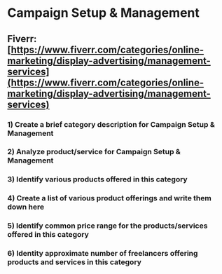 # Campaign Setup & Management
## Fiverr: [https://www.fiverr.com/categories/online-marketing/display-advertising/management-services](https://www.fiverr.com/categories/online-marketing/display-advertising/management-services)
### 1) Create a brief category description for Campaign Setup & Management
### 2) Analyze product/service for Campaign Setup & Management
### 3) Identify various products offered in this category
### 4) Create a list of various product offerings and write them down here
### 5) Identify common price range for the products/services offered in this category
### 6) Identity approximate number of freelancers offering products and services in this category
